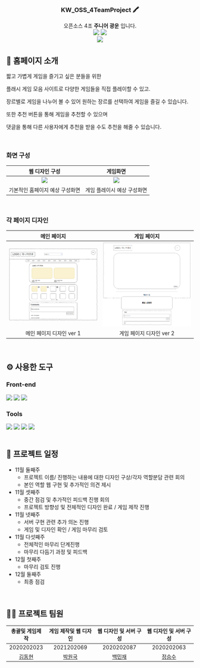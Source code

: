 <div align="center">


### KW_OSS_4TeamProject 🖍️
 오픈소스 4조 **주니어 광운** 입니다.
 <br/>
[<img src="https://img.shields.io/badge/-readme.md-important?style=flat&logo=google-chrome&logoColor=white" />]() [<img src="https://img.shields.io/badge/-tech blog-blue?style=flat&logo=google-chrome&logoColor=white" />]()
<br/> 
[<img src="https://img.shields.io/badge/프로젝트 기간-2022.10.29~2022.12.17-fab2ac?style=flat&logo=&logoColor=white" />]()

</div> 

## 📝 홈페이지 소개
짧고 가볍게 게임을 즐기고 싶은 분들을 위한

플래시 게임 모음 사이트로 다양한 게임들을 직접 플레이할 수 있고.

장르별로 게임을 나누어 볼 수 있어 원하는 장르를 선택하여 게임을 즐길 수 있습니다.

또한 추천 버튼을 통해 게임을 추천할 수 있으며

댓글을 통해 다른 사용자에게 추천을 받을 수도 추천을 해줄 수 있습니다.


<br />

### 화면 구성
|웹 디자인 구성| 게임화면 |
|:---:| :---: |
|<img src="./ReadMeFile/WebScreen.png" width="450"/>|<img src="./ReadMeFile/GameScreen.png" width="450"/>|
|기본적인 홈페이지 예상 구성화면|게임 플레이시 예상 구성화면|

<br />

### 각 페이지 디자인
| 메인 페이지 | 게임 페이지 |
|:---:| :---: |
|<img src="./ReadMeFile/MainPage.png" width="450"/>|<img src="./ReadMeFile/GamePage.png" width="450"/>|
|메인 페이지 디자인 ver 1|게임 페이지 디자인 ver 2|

<br />

## ⚙ 사용한 도구
### Front-end
<div>
<img src="./ReadMeFile/HTMLCSS.png" width="80">
<img src="./ReadMeFile/NodeJS.png" width="80">
<img src="./ReadMeFile/JavaScript.png" width="80">
</div>


### Tools
<div>
<img src="./ReadMeFile/Discord.png" width="80">
<img src="./ReadMeFile/Github.png" width="80">
<img src="./ReadMeFile/Notion.png" width="80">
<img src="./ReadMeFile/unity.png" width="80">
</div>

<br />

## 🤔 프로젝트 일정
- 11월 둘째주
    - 프로젝트 이름/ 진행하는 내용에 대한 디자인 구상/각자 역할분담 관련 회의
    - 본인 역할 웹 구현 및 추가적인 의견 제시
- 11월 셋째주
    - 중간 점검 및 추가적인 피드백 진행 회의
    - 프로젝트 방향성 및 전체적인 디자인 완료 / 게임 제작 진행
- 11월 넷째주
    - 서버 구현 관련 추가 의논 진행
    - 게임 및 디자인 확인  / 게임 마무리 검토
- 11월 다섯째주
    - 전체적인 마무리 단계진행
    - 마무리 다듬기 과정 및 피드백
- 12월 첫째주
    - 마무리 검토 진행
- 12월 둘째주
    - 최종 점검
<br />

## 💁‍♂️ 프로젝트 팀원
|총괄및 게임제작|게임 제작및 웹 디자인|웹 디자인 및 서버 구성|웹 디자인 및 서버 구성 |
|:---:|:---:|:---:|:---:|
|2020202023|2021202069|2020202087|2020202063|
|[김동현](https://github.com/ehdgus3130)|[박원국](https://github.com/parkwonkuku)|[백민재](https://github.com/akswo)|[정승수](https://github.com/Chungss84)
